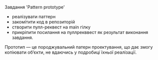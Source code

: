 Завдання 'Pattern prototype'

- реалізувати паттерн
- закомітити код в репозиторій
- створити пулл-реквест на main гілку
- прикріпити посилання на пуллрекввест як результат виконання завдання.

Прототип — це породжувальний патерн проектування, що дає змогу копіювати об’єкти, не вдаючись у подробиці їхньої реалізації.